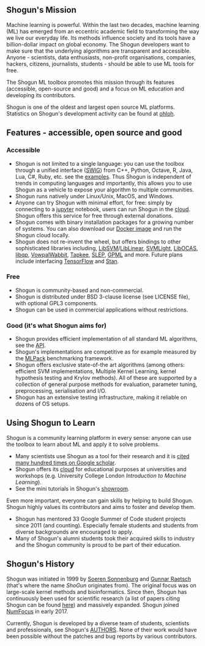 ## Shogun's Mission

Machine learning is powerful. 
Within the last two decades, machine learning (ML) has emerged from an eccentric academic field to transforming the way we live our everyday life. 
Its methods influence society and its tools have a billion-dollar impact on global economy. 
The Shogun developers want to make sure that the underlying algorithms are transparent and accessible. 
Anyone - scientists, data enthusiasts, non-profit organisations, companies, hackers, citizens, journalists, students - should be able to use ML tools for free.

The Shogun ML toolbox promotes this mission through its features (accessible, open-source and good) and a focus on ML education and developing its contributors.

Shogun is one of the oldest and largest open source ML platforms. 
Statistics on Shogun's development activity can be found at [ohloh](https://www.openhub.net/p/shogun).

## Features - accessible, open source and good

### Accessible

 * Shogun is not limited to a single language: 
 you can use the toolbox through a unified interface ([SWIG](http://www.swig.org/)) from C++, Python, Octave, R, Java, Lua, C#, Ruby, etc. see the [examples](http://shogun.ml/examples).
 Thus Shogun is independent of trends in computing languages and importantly, this allows you to use Shogun as a vehicle to expose your algorithm to multiple communities.
 * Shogun runs natively under Linux/Unix, MacOS, and Windows.
 * Anyone can try Shogun with minimal effort, for free: 
 simply by connecting to a [jupyter](http://jupyter.org/) notebook, users can run Shogun in the [cloud](https://cloud.shogun.ml/hub/home).
 Shogun offers this service for free through external donations.
 * Shogun comes with binary installation packages for a growing number of systems.
 You can also download our [Docker image](https://hub.docker.com/r/shogun/) and run the Shogun cloud locally.
 * Shogun does not re-invent the wheel, but offers bindings to other sophisticated libraries including, 
 [LibSVM](http://www.csie.ntu.edu.tw/~cjlin/libsvm/)/[LibLinear](http://www.csie.ntu.edu.tw/~cjlin/liblinear/), 
 [SVMLight](http://svmlight.joachims.org/), 
 [LibOCAS](http://cmp.felk.cvut.cz/~xfrancv/ocas/html/), 
 [libqp](http://cmp.felk.cvut.cz/~xfrancv/libqp/html/), 
 [VowpalWabbit](http://www.hunch.net/~vw/), 
 [Tapkee](http://tapkee.lisitsyn.me/), 
 [SLEP](http://www.public.asu.edu/~jye02/Software/SLEP/), 
 [GPML](http://www.gaussianprocess.org/gpml/code/matlab/doc/) and more. 
 Future plans include interfacing [TensorFlow](https://www.tensorflow.org/) and [Stan](http://mc-stan.org/).

### Free

 * Shogun is community-based and non-commercial.
 * Shogun is distributed under BSD 3-clause license (see LICENSE file), with
   optional GPL3 components.
 * Shogun can be used in commercial applications without restrictions.

### Good (it's what Shogun aims for)

 * Shogun provides efficient implementation of all standard ML algorithms, see the [API](http://shogun.ml/api).
 * Shogun's implementations are competitive as for example measured by the [MLPack](https://github.com/mlpack/benchmarks) benchmarking framework.
 * Shogun offers exclusive state-of-the art algorithms (among others: efficient SVM implementations, Multiple Kernel Learning, kernel hypothesis testing and Krylov methods). 
 All of these are supported by a collection of general purpose methods for evaluation, parameter tuning, preprocessing, serialisation and I/O.
 * Shogun has an extensive testing infrastructure, making it reliable on dozens of OS setups.

## Using Shogun to Learn

Shogun is a community learning platform in every sense: anyone can use the toolbox to learn about ML and apply it to solve problems.

 * Many scientists use Shogun as a tool for their research and it is [cited many hundred times on Google scholar](http://scholar.google.com/scholar?hl=en&q=shogun+toolbox&btnG=&as_sdt=1%2C33&as_sdtp=).
 * Shogun offers its [cloud](https://cloud.shogun.ml/hub/home) for educational purposes at universities and workshops (e.g. University College London *Introduction to Machine Learning*).
 * See the mini tutorials in Shogun's [showroom](http://shogun.ml/showroom). 
 
Even more important, everyone can gain skills by helping to build Shogun. Shogun highly values its contributors and aims to foster and develop them.

 * Shogun has mentored 33 Google Summer of Code student projects since 2011 (and counting).
 Especially female students and students from diverse backgrounds are encouraged to apply.
 * Many of Shogun's alumni students took their acquired skills to industry and the Shogun community is proud to be part of their education.


## Shogun's History

Shogun was initiated in 1999 by [Soeren Sonnenburg](http://sonnenburgs.de/soeren) and [Gunnar Raetsch](http://www.raetschlab.org/) (that's where the name *ShoGun* originates from). 
The original focus was on large-scale kernel methods and bioinformatics. 
Since then, Shogun has continuously been used for scientific research (a list of papers citing Shogun can be found [here](http://scholar.google.com/scholar?hl=en&q=shogun+toolbox&btnG=&as_sdt=1%2C33&as_sdtp=)) and massively expanded.
Shogun joined [NumFocus](https://www.numfocus.org/) in early 2017.

Currently, Shogun is developed by a diverse team of students, scientists and professionals, see Shogun's [AUTHORS](https://github.com/shogun-toolbox/shogun/wiki/AUTHORS). 
None of their work would have been possible without the patches and bug reports by various contributors. 

